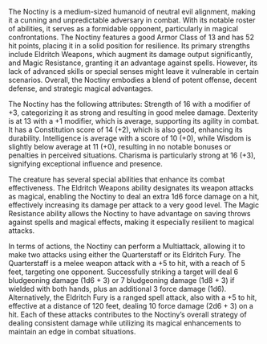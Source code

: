 The Noctiny is a medium-sized humanoid of neutral evil alignment, making it a cunning and unpredictable adversary in combat. With its notable roster of abilities, it serves as a formidable opponent, particularly in magical confrontations. The Noctiny features a good Armor Class of 13 and has 52 hit points, placing it in a solid position for resilience. Its primary strengths include Eldritch Weapons, which augment its damage output significantly, and Magic Resistance, granting it an advantage against spells. However, its lack of advanced skills or special senses might leave it vulnerable in certain scenarios. Overall, the Noctiny embodies a blend of potent offense, decent defense, and strategic magical advantages.

The Noctiny has the following attributes: Strength of 16 with a modifier of +3, categorizing it as strong and resulting in good melee damage. Dexterity is at 13 with a +1 modifier, which is average, supporting its agility in combat. It has a Constitution score of 14 (+2), which is also good, enhancing its durability. Intelligence is average with a score of 10 (+0), while Wisdom is slightly below average at 11 (+0), resulting in no notable bonuses or penalties in perceived situations. Charisma is particularly strong at 16 (+3), signifying exceptional influence and presence.

The creature has several special abilities that enhance its combat effectiveness. The Eldritch Weapons ability designates its weapon attacks as magical, enabling the Noctiny to deal an extra 1d6 force damage on a hit, effectively increasing its damage per attack to a very good level. The Magic Resistance ability allows the Noctiny to have advantage on saving throws against spells and magical effects, making it especially resilient to magical attacks.

In terms of actions, the Noctiny can perform a Multiattack, allowing it to make two attacks using either the Quarterstaff or its Eldritch Fury. The Quarterstaff is a melee weapon attack with a +5 to hit, with a reach of 5 feet, targeting one opponent. Successfully striking a target will deal 6 bludgeoning damage (1d6 + 3) or 7 bludgeoning damage (1d8 + 3) if wielded with both hands, plus an additional 3 force damage (1d6). Alternatively, the Eldritch Fury is a ranged spell attack, also with a +5 to hit, effective at a distance of 120 feet, dealing 10 force damage (2d6 + 3) on a hit. Each of these attacks contributes to the Noctiny’s overall strategy of dealing consistent damage while utilizing its magical enhancements to maintain an edge in combat situations.